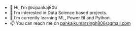 - 👋 Hi, I’m @sipankaj806
- 👀 I’m interested in Data Science based projects. 
- 🌱 I’m currently learning ML, Power BI and Python.
- 📫 You can reach me on pankajkumarsingh806@gmail.com

<!---
sipankaj806/sipankaj806 is a ✨ special ✨ repository because its `README.md` (this file) appears on your GitHub profile.
You can click the Preview link to take a look at your changes.
--->
